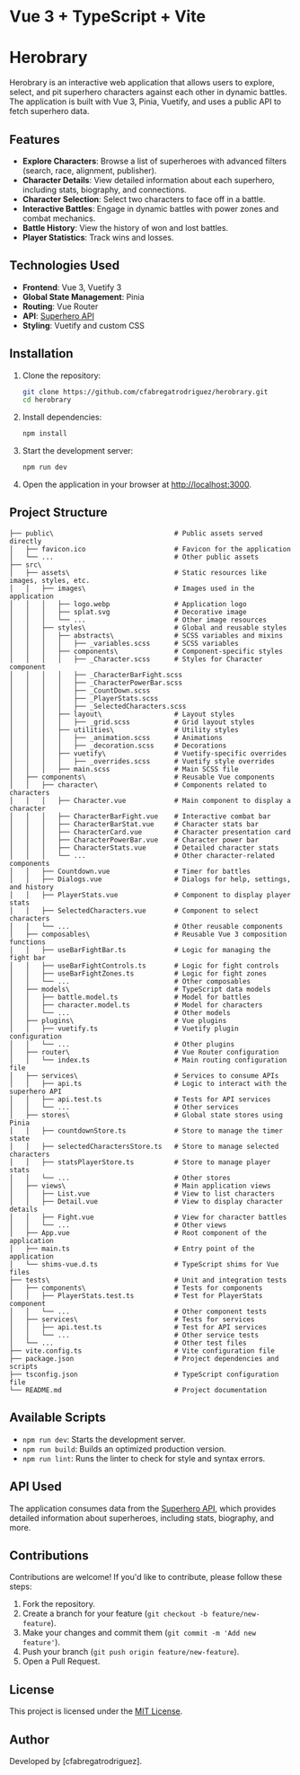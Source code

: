 # Vue 3 + TypeScript + Vite

# Herobrary

Herobrary is an interactive web application that allows users to explore, select, and pit superhero characters against each other in dynamic battles. The application is built with Vue 3, Pinia, Vuetify, and uses a public API to fetch superhero data.

## Features

- **Explore Characters**: Browse a list of superheroes with advanced filters (search, race, alignment, publisher).
- **Character Details**: View detailed information about each superhero, including stats, biography, and connections.
- **Character Selection**: Select two characters to face off in a battle.
- **Interactive Battles**: Engage in dynamic battles with power zones and combat mechanics.
- **Battle History**: View the history of won and lost battles.
- **Player Statistics**: Track wins and losses.

## Technologies Used

- **Frontend**: Vue 3, Vuetify 3
- **Global State Management**: Pinia
- **Routing**: Vue Router
- **API**: [Superhero API](https://akabab.github.io/superhero-api/)
- **Styling**: Vuetify and custom CSS

## Installation

1. Clone the repository:

   ```bash
   git clone https://github.com/cfabregatrodriguez/herobrary.git
   cd herobrary
   ```

2. Install dependencies:

   ```bash
   npm install
   ```

3. Start the development server:

   ```bash
   npm run dev
   ```

4. Open the application in your browser at [http://localhost:3000](http://localhost:3000).

## Project Structure

```
├── public\                              # Public assets served directly
│   ├── favicon.ico                      # Favicon for the application
│   └── ...                              # Other public assets
├── src\
│   ├── assets\                          # Static resources like images, styles, etc.
│   │   ├── images\                      # Images used in the application
│   │   │   ├── logo.webp                # Application logo
│   │   │   ├── splat.svg                # Decorative image
│   │   │   └── ...                      # Other image resources
│   │   ├── styles\                      # Global and reusable styles
│   │   │   ├── abstracts\               # SCSS variables and mixins
│   │   │   │   ├── _variables.scss      # SCSS variables
│   │   │   ├── components\              # Component-specific styles
│   │   │   │   ├── _Character.scss      # Styles for Character component
│   │   │   │   ├── _CharacterBarFight.scss
│   │   │   │   ├── _CharacterPowerBar.scss
│   │   │   │   ├── _CountDown.scss
│   │   │   │   ├── _PlayerStats.scss
│   │   │   │   ├── _SelectedCharacters.scss
│   │   │   ├── layout\                  # Layout styles
│   │   │   │   ├── _grid.scss           # Grid layout styles
│   │   │   ├── utilities\               # Utility styles
│   │   │   │   ├── _animation.scss      # Animations
│   │   │   │   ├── _decoration.scss     # Decorations
│   │   │   ├── vuetify\                 # Vuetify-specific overrides
│   │   │   │   ├── _overrides.scss      # Vuetify style overrides
│   │   │   ├── main.scss                # Main SCSS file
│   ├── components\                      # Reusable Vue components
│   │   ├── character\                   # Components related to characters
│   │   │   ├── Character.vue            # Main component to display a character
│   │   │   ├── CharacterBarFight.vue    # Interactive combat bar
│   │   │   ├── CharacterBarStat.vue     # Character stats bar
│   │   │   ├── CharacterCard.vue        # Character presentation card
│   │   │   ├── CharacterPowerBar.vue    # Character power bar
│   │   │   ├── CharacterStats.vue       # Detailed character stats
│   │   │   └── ...                      # Other character-related components
│   │   ├── Countdown.vue                # Timer for battles
│   │   ├── Dialogs.vue                  # Dialogs for help, settings, and history
│   │   ├── PlayerStats.vue              # Component to display player stats
│   │   ├── SelectedCharacters.vue       # Component to select characters
│   │   └── ...                          # Other reusable components
│   ├── composables\                     # Reusable Vue 3 composition functions
│   │   ├── useBarFightBar.ts            # Logic for managing the fight bar
│   │   ├── useBarFightControls.ts       # Logic for fight controls
│   │   ├── useBarFightZones.ts          # Logic for fight zones
│   │   └── ...                          # Other composables
│   ├── models\                          # TypeScript data models
│   │   ├── battle.model.ts              # Model for battles
│   │   ├── character.model.ts           # Model for characters
│   │   └── ...                          # Other models
│   ├── plugins\                         # Vue plugins
│   │   ├── vuetify.ts                   # Vuetify plugin configuration
│   │   └── ...                          # Other plugins
│   ├── router\                          # Vue Router configuration
│   │   └── index.ts                     # Main routing configuration file
│   ├── services\                        # Services to consume APIs
│   │   ├── api.ts                       # Logic to interact with the superhero API
│   │   ├── api.test.ts                  # Tests for API services
│   │   └── ...                          # Other services
│   ├── stores\                          # Global state stores using Pinia
│   │   ├── countdownStore.ts            # Store to manage the timer state
│   │   ├── selectedCharactersStore.ts   # Store to manage selected characters
│   │   ├── statsPlayerStore.ts          # Store to manage player stats
│   │   └── ...                          # Other stores
│   ├── views\                           # Main application views
│   │   ├── List.vue                     # View to list characters
│   │   ├── Detail.vue                   # View to display character details
│   │   ├── Fight.vue                    # View for character battles
│   │   └── ...                          # Other views
│   ├── App.vue                          # Root component of the application
│   ├── main.ts                          # Entry point of the application
│   └── shims-vue.d.ts                   # TypeScript shims for Vue files
├── tests\                               # Unit and integration tests
│   ├── components\                      # Tests for components
│   │   ├── PlayerStats.test.ts          # Test for PlayerStats component
│   │   └── ...                          # Other component tests
│   ├── services\                        # Tests for services
│   │   ├── api.test.ts                  # Test for API services
│   │   └── ...                          # Other service tests
│   └── ...                              # Other test files
├── vite.config.ts                       # Vite configuration file
├── package.json                         # Project dependencies and scripts
├── tsconfig.json                        # TypeScript configuration file
└── README.md                            # Project documentation
```

## Available Scripts

- `npm run dev`: Starts the development server.
- `npm run build`: Builds an optimized production version.
- `npm run lint`: Runs the linter to check for style and syntax errors.

## API Used

The application consumes data from the [Superhero API](https://akabab.github.io/superhero-api/), which provides detailed information about superheroes, including stats, biography, and more.

## Contributions

Contributions are welcome! If you'd like to contribute, please follow these steps:

1. Fork the repository.
2. Create a branch for your feature (`git checkout -b feature/new-feature`).
3. Make your changes and commit them (`git commit -m 'Add new feature'`).
4. Push your branch (`git push origin feature/new-feature`).
5. Open a Pull Request.

## License

This project is licensed under the [MIT License](LICENSE).

## Author

Developed by [cfabregatrodriguez].
